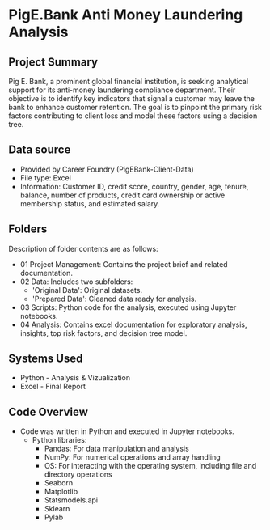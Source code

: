 # PigE.Bank Anti Money Laundering Analysis
## Project Summary
Pig E. Bank, a prominent global financial institution, is seeking analytical support for its anti-money laundering compliance department. Their objective is to identify key indicators that signal a customer may leave the bank to enhance customer retention. The goal is to pinpoint the primary risk factors contributing to client loss and model these factors using a decision tree.
## Data source
- Provided by Career Foundry (PigEBank-Client-Data)
- File type: Excel
- Information: Customer ID, credit score, country, gender, age, tenure, balance, number of products, credit card ownership or active membership status, and estimated salary.
## Folders
Description of folder contents are as follows:
- 01 Project Management: Contains the project brief and related documentation.
- 02 Data: Includes two subfolders:
  - 'Original Data': Original datasets.
  - 'Prepared Data': Cleaned data ready for analysis.
- 03 Scripts: Python code for the analysis, executed using Jupyter notebooks.
- 04 Analysis: Contains excel documentation for exploratory analysis, insights, top risk factors, and decision tree model.
## Systems Used
- Python - Analysis & Vizualization
- Excel - Final Report
## Code Overview
- Code was written in Python and executed in Jupyter notebooks.
  - Python libraries:
    * Pandas: For data manipulation and analysis
    * NumPy: For numerical operations and array handling
    * OS: For interacting with the operating system, including file and directory operations
    * Seaborn
    * Matplotlib
    * Statsmodels.api
    * Sklearn
    * Pylab
